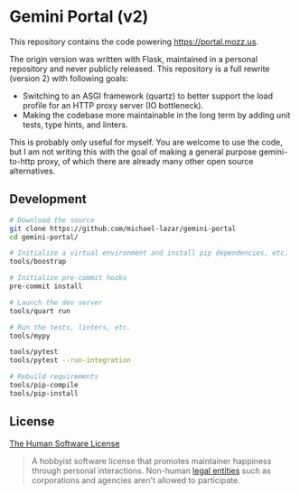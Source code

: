 # Gemini Portal (v2)

This repository contains the code powering https://portal.mozz.us.

The origin version was written with Flask, maintained in a personal
repository and never publicly released. This repository is a full
rewrite (version 2) with following goals:

- Switching to an ASGI framework (quartz) to better support the load
  profile for an HTTP proxy server (IO bottleneck).
- Making the codebase more maintainable in the long term by adding
  unit tests, type hints, and linters.

This is probably only useful for myself. You are welcome to use the
code, but I am not writing this with the goal of making a general
purpose gemini-to-http proxy, of which there are already many other
open source alternatives.

## Development

```bash
# Download the source
git clone https://github.com/michael-lazar/gemini-portal
cd gemini-portal/

# Initialize a virtual environment and install pip dependencies, etc.
tools/boostrap

# Initialize pre-commit hooks
pre-commit install

# Launch the dev server
tools/quart run

# Run the tests, linters, etc.
tools/mypy

tools/pytest
tools/pytest --run-integration

# Rebuild requirements
tools/pip-compile
tools/pip-install
```

## License

[The Human Software License](https://license.mozz.us)

> A hobbyist software license that promotes maintainer happiness
> through personal interactions. Non-human
> [legal entities](https://en.wikipedia.org/wiki/Legal_person) such as
> corporations and agencies aren't allowed to participate.
